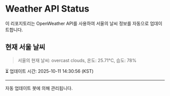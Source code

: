 
# Weather API Status

이 리포지토리는 OpenWeather API를 사용하여 서울의 날씨 정보를 자동으로 업데이트합니다.

## 현재 서울 날씨
> 서울의 현재 날씨: overcast clouds, 온도: 25.71°C, 습도: 78%

⏳ 업데이트 시간: 2025-10-11 14:30:56 (KST)

---
자동 업데이트 봇에 의해 관리됩니다.
